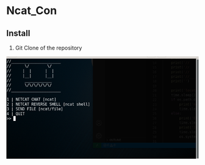 # Ncat_Con
## Install
  1. Git Clone of the repository

  ![image](https://raw.githubusercontent.com/Ben-a-mations/Ncat_Con/main/images/Ncat_Con.png)
